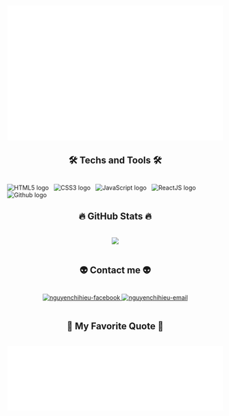 <!-- nguyenchihieu official -->
<a href="#" target="_blank">
  <img src="svg/hieuChiNguyen.svg" width="1200" alt="Nguyen Chi Hiéu" />
</a>

<h2 align="center">🛠 Techs and Tools 🛠</h2>
<br>
<!-- https://simpleicons.org/ -->
<span><img src="https://img.shields.io/badge/HTML5-282C34?logo=html5&logoColor=E34F26" alt="HTML5 logo" title="HTML5" height="25" /></span>
&nbsp;
<span><img src="https://img.shields.io/badge/CSS3-282C34?logo=css3&logoColor=1572B6" alt="CSS3 logo" title="CSS3" height="25" /></span>
&nbsp;
<span><img src="https://img.shields.io/badge/JavaScript-282C34?logo=javascript&logoColor=F7DF1E" alt="JavaScript logo" title="JavaScript" height="25" /></span>
&nbsp;
<span><img src="https://img.shields.io/badge/ReactJS-282C34?logo=reactjs&logoColor=D969DC" alt="ReactJS logo" title="ReactJS" height="25" /></span>
&nbsp;
<span><img src="https://img.shields.io/badge/Github-282C34?logo=github&logoColor=706E70" alt="Github logo" title="Github" height="25" /></span>
&nbsp;

<br>
<h2 align="center">🔥 GitHub Stats 🔥</h2>
<!-- https://github.com/anuraghazra/github-readme-stats -->
<br>
<div align=center>
  <a href="#" title="ChiHieu">
    <img width="315" align="center" src="https://github-readme-stats.vercel.app/api/top-langs/?username=hieuChiNguyen&hide=c%23,powershell,Mathematica,Ruby,Objective-C,Objective-C%2b%2b,Cuda&title_color=61dafb&text_color=ffffff&icon_color=61dafb&bg_color=20232a&langs_count=8&layout=compact&border_color=61dafb&hide_border=true" />
  </a>
</div>

<br>
<h2 align="center">👽 Contact me 👽</h2>
<br>
<!-- https://icons8.com -->
<div align="center">
  <a href="https://www.facebook.com/profile.php?id=100047590084942" target="blank">
    <img src="https://img.icons8.com/bubbles/100/000000/facebook-new.png" alt="nguyenchihieu-facebook" />
  </a>
  <a href="mailto:hieu.nc1707bkhn@gmail.com" target="top">
    <img src="https://img.icons8.com/bubbles/100/000000/apple-mail.png" alt="nguyenchihieu-email" />
  </a>
</div>

<br>
<h2 align="center">📑 My Favorite Quote 📑</h2>
<br>
<a align="center" href="#" target="_blank">
  <img src="svg/hieuChiNguyen-quotes.svg" width="846" height="150" alt="Nguyen Chi Hieu" />
</a>

